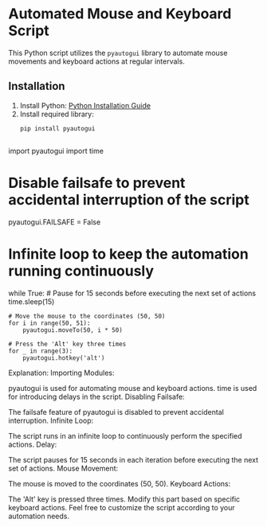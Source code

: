 # Automated Mouse and Keyboard Script

This Python script utilizes the `pyautogui` library to automate mouse movements and keyboard actions at regular intervals.

## Installation

1. Install Python: [Python Installation Guide](https://www.python.org/downloads/)
2. Install required library:
   ```bash
   pip install pyautogui


   
import pyautogui
import time

# Disable failsafe to prevent accidental interruption of the script
pyautogui.FAILSAFE = False

# Infinite loop to keep the automation running continuously
while True:
    # Pause for 15 seconds before executing the next set of actions
    time.sleep(15)
    
    # Move the mouse to the coordinates (50, 50)
    for i in range(50, 51):
        pyautogui.moveTo(50, i * 50)
    
    # Press the 'Alt' key three times
    for _ in range(3):
        pyautogui.hotkey('alt')
Explanation:
Importing Modules:

pyautogui is used for automating mouse and keyboard actions.
time is used for introducing delays in the script.
Disabling Failsafe:

The failsafe feature of pyautogui is disabled to prevent accidental interruption.
Infinite Loop:

The script runs in an infinite loop to continuously perform the specified actions.
Delay:

The script pauses for 15 seconds in each iteration before executing the next set of actions.
Mouse Movement:

The mouse is moved to the coordinates (50, 50).
Keyboard Actions:

The 'Alt' key is pressed three times. Modify this part based on specific keyboard actions.
Feel free to customize the script according to your automation needs.
